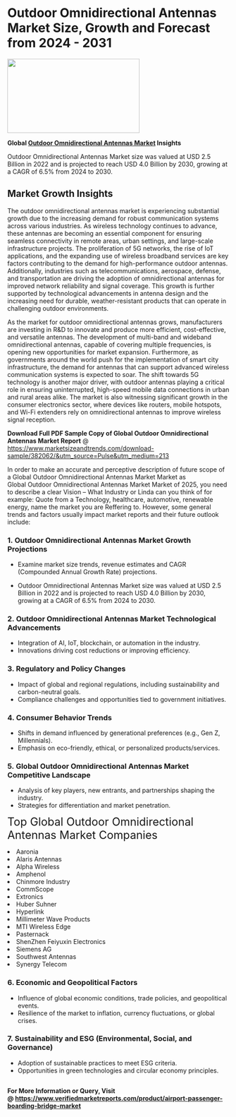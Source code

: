 <H1>Outdoor Omnidirectional Antennas Market Size, Growth and Forecast from 2024 - 2031</H1><img class="aligncenter size-medium wp-image-584254" src="https://thirdeyenews.in/wp-content/uploads/2024/09/Global-Market-Research-300x168.jpeg" alt="" width="300" height="168" /><p><strong>Global&nbsp;<a href="https://www.marketsizeandtrends.com/download-sample/382062/&amp;utm_source=Pulse&amp;utm_medium=213">Outdoor Omnidirectional Antennas Market</a> Insights</strong></p><p>Outdoor Omnidirectional Antennas Market size was valued at USD 2.5 Billion in 2022 and is projected to reach USD 4.0 Billion by 2030, growing at a CAGR of 6.5% from 2024 to 2030.</p><p><h2>Market Growth Insights</h2> <p>The outdoor omnidirectional antennas market is experiencing substantial growth due to the increasing demand for robust communication systems across various industries. As wireless technology continues to advance, these antennas are becoming an essential component for ensuring seamless connectivity in remote areas, urban settings, and large-scale infrastructure projects. The proliferation of 5G networks, the rise of IoT applications, and the expanding use of wireless broadband services are key factors contributing to the demand for high-performance outdoor antennas. Additionally, industries such as telecommunications, aerospace, defense, and transportation are driving the adoption of omnidirectional antennas for improved network reliability and signal coverage. This growth is further supported by technological advancements in antenna design and the increasing need for durable, weather-resistant products that can operate in challenging outdoor environments. </p> <p>As the market for outdoor omnidirectional antennas grows, manufacturers are investing in R&D to innovate and produce more efficient, cost-effective, and versatile antennas. The development of multi-band and wideband omnidirectional antennas, capable of covering multiple frequencies, is opening new opportunities for market expansion. Furthermore, as governments around the world push for the implementation of smart city infrastructure, the demand for antennas that can support advanced wireless communication systems is expected to soar. The shift towards 5G technology is another major driver, with outdoor antennas playing a critical role in ensuring uninterrupted, high-speed mobile data connections in urban and rural areas alike. The market is also witnessing significant growth in the consumer electronics sector, where devices like routers, mobile hotspots, and Wi-Fi extenders rely on omnidirectional antennas to improve wireless signal reception. </p><p><span class=""><strong>Download Full PDF Sample Copy of Global Outdoor Omnidirectional Antennas Market Report</strong> @ <a href="https://www.marketsizeandtrends.com/download-sample/382062/&amp;utm_source=Pulse&amp;utm_medium=213" target="_blank">https://www.marketsizeandtrends.com/download-sample/382062/&amp;utm_source=Pulse&amp;utm_medium=213</a></span></p><p>In order to make an accurate and perceptive description of future scope of a Global&nbsp;Outdoor Omnidirectional Antennas Market Market as Global&nbsp;Outdoor Omnidirectional Antennas Market Market of 2025, you need to describe a clear Vision &ndash; What Industry or Linda can you think of for example: Quote from a Technology, healthcare, automotive, renewable energy, name the market you are Reffering to. However, some general trends and factors usually impact market reports and their future outlook include:</p><h3>1.&nbsp;<strong>Outdoor Omnidirectional Antennas Market Growth Projections</strong></h3><ul><li>Examine market size trends, revenue estimates and CAGR (Compounded Annual Growth Rate) projections.</li><li><p>Outdoor Omnidirectional Antennas Market size was valued at USD 2.5 Billion in 2022 and is projected to reach USD 4.0 Billion by 2030, growing at a CAGR of 6.5% from 2024 to 2030.</p></li></ul><h3>2.&nbsp;<strong>Outdoor Omnidirectional Antennas Market Technological Advancements</strong></h3><ul><li>Integration of AI, IoT, blockchain, or automation in the industry.</li><li>Innovations driving cost reductions or improving efficiency.</li></ul><h3>3.&nbsp;<strong>Regulatory and Policy Changes</strong></h3><ul><li>Impact of global and regional regulations, including sustainability and carbon-neutral goals.</li><li>Compliance challenges and opportunities tied to government initiatives.</li></ul><h3>4.&nbsp;<strong>Consumer Behavior Trends</strong></h3><ul><li>Shifts in demand influenced by generational preferences (e.g., Gen Z, Millennials).</li><li>Emphasis on eco-friendly, ethical, or personalized products/services.</li></ul><h3>5.&nbsp;<strong>Global Outdoor Omnidirectional Antennas Market Competitive Landscape</strong></h3><ul><li>Analysis of key players, new entrants, and partnerships shaping the industry.</li><li>Strategies for differentiation and market penetration.</li></ul><p data-pm-slice="1 1 []"><span style="color: inherit; font-family: inherit; font-size: 25px;">Top Global Outdoor Omnidirectional Antennas Market Companies</span></p><div class="" data-test-id=""><p><li>Aaronia</li><li> Alaris Antennas</li><li> Alpha Wireless</li><li> Amphenol</li><li> Chinmore Industry</li><li> CommScope</li><li> Extronics</li><li> Huber Suhner</li><li> Hyperlink</li><li> Millimeter Wave Products</li><li> MTI Wireless Edge</li><li> Pasternack</li><li> ShenZhen Feiyuxin Electronics</li><li> Siemens AG</li><li> Southwest Antennas</li><li> Synergy Telecom</li></p></div><h3>6.&nbsp;<strong>Economic and Geopolitical Factors</strong></h3><ul><li>Influence of global economic conditions, trade policies, and geopolitical events.</li><li>Resilience of the market to inflation, currency fluctuations, or global crises.</li></ul><h3>7.&nbsp;<strong>Sustainability and ESG (Environmental, Social, and Governance)</strong></h3><ul><li>Adoption of sustainable practices to meet ESG criteria.</li><li>Opportunities in green technologies and circular economy principles.</li></ul><h2><strong style="font-size: 14px;">For More Information or Query, Visit @&nbsp;</strong><a style="background-color: #ffffff; font-size: 14px;" href="https://www.marketsizeandtrends.com/report/outdoor-omnidirectional-antennas-market/" target="_blank">https://www.verifiedmarketreports.com/product/airport-passenger-boarding-bridge-market</a></h2>
